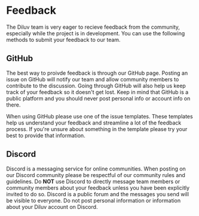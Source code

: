 # Feedback
The Diluv team is very eager to recieve feedback from the community, especially while the project is in development. You can use the following methods to submit your feedback to our team.

## GitHub
The best way to proivde feedback is through our GitHub page. Posting an issue on GitHub will notify our team and allow community members to contribute to the discussion. Going through GitHub will also help us keep track of your feedback so it doesn't get lost. Keep in mind that GitHub is a public platform and you should never post personal info or account info on there.

When using GitHub please use one of the issue templates. These templates help us understand your feedback and streamline a lot of the feedback process. If you're unsure about something in the template please try your best to provide that information.

## Discord
Discord is a messaging service for online communities. When posting on our Discord community please be respectful of our community rules and guidelines. Do **NOT** use Discord to directly message team members or community members about your feedback unless you have been explicitly invited to do so. Discord is a public forum and the messages you send will be visible to everyone. Do not post personal information or information about your Diluv account on Discord.